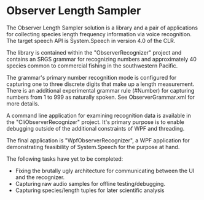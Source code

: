 Observer Length Sampler
===================

The Observer Length Sampler solution is a library and a pair
of applications for collecting species length frequency information via
voice recognition.  The target speech API is System.Speech in version
4.0 of the CLR.

The library is contained within the "ObserverRecognizer" project
and contains an SRGS grammar for recognizing numbers and approximately 40
species common to commercial fishing in the southwestern Pacific.

The grammar's primary number recognition mode is configured for
capturing one to three discrete digits that make up a length
measurement.  There is an additional experimental grammar rule (#Number)
for capturing numbers from 1 to 999 as naturally spoken.
See ObserverGrammar.xml for more details.

A command line application for examining recognition data is available
in the "CliObserverRecognizer" project.  It's primary purpose is to
enable debugging outside of the additional constraints of WPF and threading.

The final application is "WpfObserverRecognizer", a WPF application for
demonstrating feasibility of System.Speech for the purpose at hand.

The following tasks have yet to be completed:

+ Fixing the brutally ugly architecture for communicating between the UI and the recognizer.
+ Capturing raw audio samples for offline testing/debugging.
+ Capturing species/length tuples for later scientific analysis



